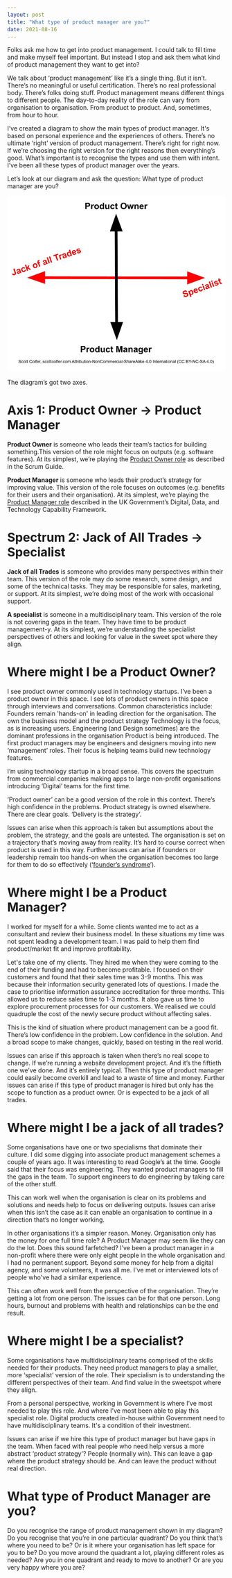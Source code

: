 ```yaml
---
layout: post
title: "What type of product manager are you?"
date: 2021-08-16
---
```


Folks ask me how to get into product management. I could talk to fill time and make myself feel important. But instead I stop and ask them what kind of product management they want to get into?

We talk about ‘product management’ like it’s a single thing. But it isn’t. There’s no meaningful or useful certification. There’s no real professional body. There’s folks doing stuff. Product management means different things to different people. The day-to-day reality of the role can vary from organisation to organisation. From product to product. And, sometimes, from hour to hour. 

I’ve created a diagram to show the main types of product manager. It's based on personal experience and the experiences of others. There’s no ultimate ‘right’ version of product management. There’s right for right now. If we’re choosing the right version for the right reasons then everything’s good. What’s important is to recognise the types and use them with intent. I’ve been all these types of product manager over the years.

Let’s look at our diagram and ask the question: What type of product manager are you?

![Type of Product Manager Quadrant Diagram by Scott Colfer](/assets/product_quadrant.jpg)

The diagram’s got two axes. 

# Axis 1: Product Owner → Product Manager

**Product Owner** is someone who leads their team’s tactics for building something.This version of the role might focus on outputs (e.g. software features). At its simplest, we’re playing the [Product Owner role](https://scrumguides.org/scrum-guide.html#product-owner) as described in the Scrum Guide.

**Product Manager** is someone who leads their product’s strategy for improving value. This version of the role focuses on outcomes (e.g. benefits for their users and their organisation). At its simplest, we’re playing the [Product Manager role](https://www.gov.uk/guidance/product-manager) described in the UK Government’s Digital, Data, and Technology Capability Framework.

# Spectrum 2: Jack of All Trades → Specialist

**Jack of all Trades** is someone who provides many perspectives within their team. This version of the role may do some research, some design, and some of the technical tasks. They may be responsible for sales, marketing, or support. At its simplest, we’re doing most of the work with occasional support.

**A specialist** is someone in a multidisciplinary team. This version of the role is not covering gaps in the team. They have time to be product management-y. At its simplest, we’re understanding the specialist perspectives of others and looking for value in the sweet spot where they align.

# Where might I be a Product Owner?

I see product owner commonly used in technology startups. I’ve been a product owner in this space. I see lots of product owners in this space through interviews and conversations. Common characteristics include:
Founders remain 'hands-on' in leading direction for the organisation. The own the business model and the product strategy
Technology is the focus, as is increasing users. Engineering (and Design sometimes) are the dominant professions in the organisation
Product is being introduced. The first product managers may be engineers and designers moving into new ‘management’ roles. Their focus is helping teams build new technology features.

I’m using technology startup in a broad sense. This covers the spectrum from commercial companies making apps to large non-profit organisations introducing ‘Digital’ teams for the first time.

‘Product owner’ can be a good version of the role in this context. There’s high confidence in the problems. Product strategy is owned elsewhere. There are clear goals. ‘Delivery is the strategy’. 

Issues can arise when this approach is taken but assumptions about the problem, the strategy, and the goals are untested. The organisation is set on a trajectory that’s moving away from reality. It’s hard to course correct when product is used in this way. Further issues can arise if founders or leadership remain too hands-on when the organisation becomes too large for them to do so effectively (‘[founder’s syndrome](https://en.wikipedia.org/wiki/Founder%27s_syndrome#:~:text=Founder%27s%20syndrome%20(also%20founderitis)%20is,a%20wide%20range%20of%20problems.)’).

# Where might I be a Product Manager?

I worked for myself for a while. Some clients wanted me to act as a consultant and review their business model. In these situations my time was not spent leading a development team. I was paid to help them find product/market fit and improve profitability.

Let's take one of my clients. They hired me when they were coming to the end of their funding and had to become profitable. I focused on their customers and found that their sales time was 3-9 months. This was because their information security generated lots of questions. I made the case to prioritise information assurance accreditation for three months. This allowed us to reduce sales time to 1-3 months. It also gave us time to explore procurement processes for our customers. We realised we could quadruple the cost of the newly secure product without affecting sales.

This is the kind of situation where product management can be a good fit. There’s low confidence in the problem. Low confidence in the solution. And a broad scope to make changes, quickly, based on testing in the real world.

Issues can arise if this approach is taken when there’s no real scope to change. If we’re running a website development project. And it’s the fiftieth one we’ve done. And it’s entirely typical. Then this type of product manager could easily become overkill and lead to a waste of time and money. Further issues can arise if this type of product manager is hired but only has the scope to function as a product owner. Or is expected to be a jack of all trades.

# Where might I be a jack of all trades?

Some organisations have one or two specialisms that dominate their culture. I did some digging into associate product management schemes a couple of years ago. It was interesting to read Google’s at the time. Google said that their focus was engineering. They wanted product managers to fill the gaps in the team. To support engineers to do engineering by taking care of the other stuff. 

This can work well when the organisation is clear on its problems and solutions and needs help to focus on delivering outputs. Issues can arise when this isn’t the case as it can enable an organisation to continue in a direction that’s no longer working.

In other organisations it’s a simpler reason. Money. Organisation only has the money for one full time role? A Product Manager may seem like they can do the lot. Does this sound farfetched? I’ve been a product manager in a non-profit where there were only eight people in the whole organisation and I had no permanent support. Beyond some money for help from a digital agency, and some volunteers, it was all me. I've met or interviewed lots of people who've had a similar experience.

This can often work well from the perspective of the organisation. They’re getting a lot from one person. The issues can be for that one person. Long hours, burnout and problems with health and relationships can be the end result.

# Where might I be a specialist?

Some organisations have multidisciplinary teams comprised of the skills needed for their products. They need product managers to play a smaller, more ‘specialist’ version of the role. Their specialism is to understanding the different perspectives of their team. And find value in the sweetspot where they align.

From a personal perspective, working in Government is where I’ve most needed to play this role. And where I’ve most been able to play this specialist role. Digital products created in-house within Government need to have multidisciplinary teams. It's a condition of their investment.

Issues can arise if we hire this type of product manager but have gaps in the team. When faced with real people who need help versus a more abstract ‘product strategy’? People (normally win). This can leave a gap where the product strategy should be. And can leave the product without real direction.

# What type of Product Manager are you?

Do you recognise the range of product management shown in my diagram? Do you recognise that you’re in one particular quadrant? Do you think that’s where you need to be? Or is it where your organisation has left space for you to be? Do you move around the quadrant a lot, playing different roles as needed? Are you in one quadrant and ready to move to another? Or are you very happy where you are?
